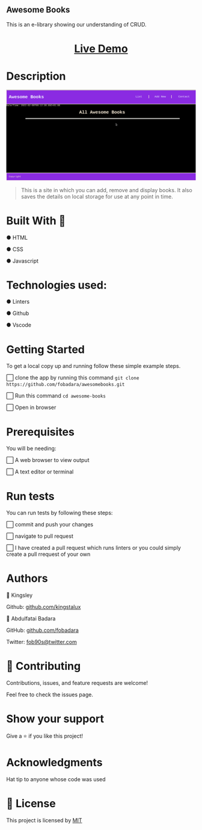 ## Awesome Books

This is an e-library showing
our understanding of CRUD.

# <div align="center"><a href="https://fobadara.github.io/awesome-books/" text="bold">Live Demo</a></div>

# Description

![screenshot](./images/awesome-books.gif)

> This is a site in which you can add, remove and display books. It also saves the details on local storage for use at any point in time.

# Built With :hammer:

● HTML

● CSS

● Javascript

# Technologies used:

● Linters

● Github

● Vscode

# Getting Started

To get a local copy up and running follow these simple example steps.

⬜ clone the app by running this command `git clone https://github.com/fobadara/awesomebooks.git`

⬜ Run this command `cd awesome-books`

⬜ Open in browser

# Prerequisites

You will be needing:

⬜ A web browser to view output

⬜ A text editor or terminal

# Run tests

You can run tests by following these steps:

⬜ commit and push your changes

⬜ navigate to pull request

⬜ I have created a pull request which runs linters or you could simply create a pull rrequest of your own

# Authors

👤 Kingsley

Github: [github.com/kingstalux](github.com/kingstalux)

👤 Abdulfatai Badara

GitHub: [github.com/fobadara](github.com/fobadara)

Twitter: fob90s@twitter.com

# 🤝 Contributing

Contributions, issues, and feature requests are welcome!

Feel free to check the issues page.

# Show your support

Give a ⭐️ if you like this project!

# Acknowledgments

Hat tip to anyone whose code was used

# 📝 License

This project is licensed by [MIT](LICENSE)

